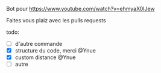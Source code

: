 Bot pour https://www.youtube.com/watch?v=ehmyaX0lJew


Faites vous plaiz avec les pulls requests

todo:
- [ ] d'autre commande
- [x] structure du code, merci @Ynue
- [x] custom distance @Ynue
- [ ] autre
